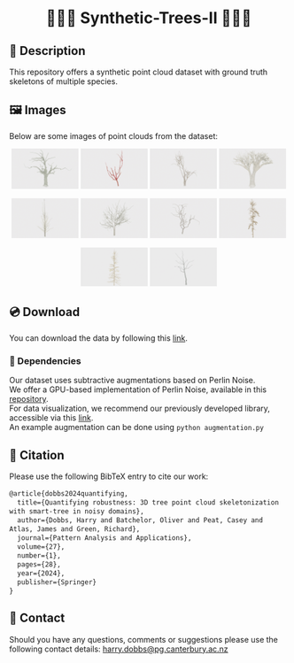 # <center> 🌿🌳🌱 Synthetic-Trees-II 🌱🌳🌿 </center>

## 📖 Description
This repository offers a synthetic point cloud dataset with ground truth skeletons of multiple species. 

## 🖼️ Images
Below are some images of point clouds from the dataset:

<div align="center">
    <p float="left">
      <img src="images/apple.png" width="24%" />
      <img src="images/cherry.png" width="24%" /> 
      <img src="images/chinaberry.png" width="24%" />
      <img src="images/dracaena.png" width="24%" />
    </p>
    <p float="left">
      <img src="images/ginkgo.png" width="24%" />
      <img src="images/london.png" width="24%" />
      <img src="images/maple.png" width="24%" />
      <img src="images/pine.png" width="24%" />
    </p>
    <p float="left">
      <img src="images/spruce.png" width="24%" />
      <img src="images/walnut.png" width="24%" />
      <!-- Add more images if needed -->
    </p>
</div>


## 💿 Download
You can download the data by following this [link](https://www.kaggle.com/datasets/harrydobbs/synthetic-trees-ii/data).

### 🔗 Dependencies
Our dataset uses subtractive augmentations based on Perlin Noise.<br>
We offer a GPU-based implementation of Perlin Noise, available in this [repository](https://github.com/uc-vision/taichi_perlin).<br>
For data visualization, we recommend our previously developed library, accessible via this [link](https://github.com/uc-vision/synthetic-trees).<br>
An example augmentation can be done using `python augmentation.py`

## 📄 Citation 
Please use the following BibTeX entry to cite our work: <br>

```
@article{dobbs2024quantifying,
  title={Quantifying robustness: 3D tree point cloud skeletonization with smart-tree in noisy domains},
  author={Dobbs, Harry and Batchelor, Oliver and Peat, Casey and Atlas, James and Green, Richard},
  journal={Pattern Analysis and Applications},
  volume={27},
  number={1},
  pages={28},
  year={2024},
  publisher={Springer}
}
```



## 📩 Contact 
Should you have any questions, comments or suggestions please use the following contact details:
harry.dobbs@pg.canterbury.ac.nz


